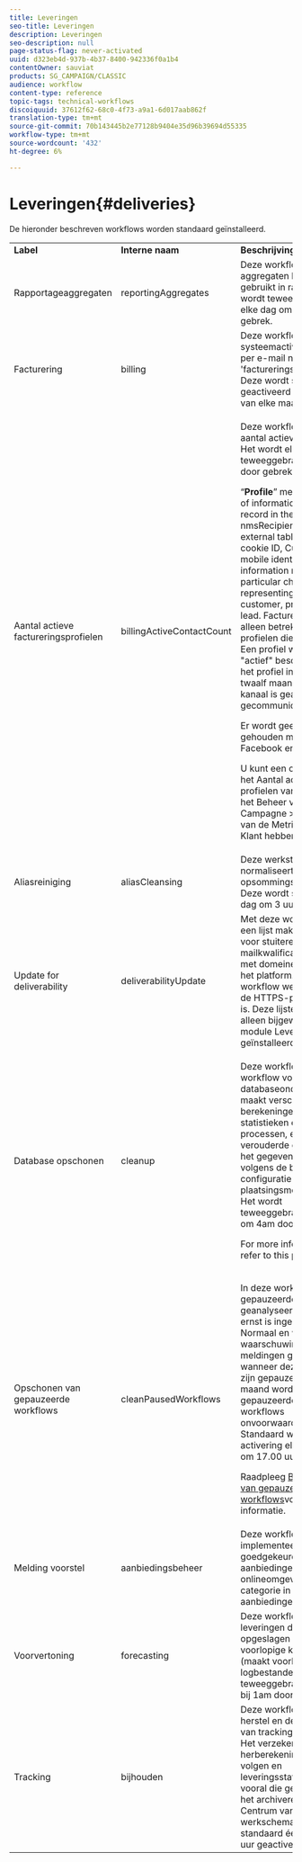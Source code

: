 ```yaml
---
title: Leveringen
seo-title: Leveringen
description: Leveringen
seo-description: null
page-status-flag: never-activated
uuid: d323eb4d-937b-4b37-8400-942336f0a1b4
contentOwner: sauviat
products: SG_CAMPAIGN/CLASSIC
audience: workflow
content-type: reference
topic-tags: technical-workflows
discoiquuid: 37612f62-68c0-4f73-a9a1-6d017aab862f
translation-type: tm+mt
source-git-commit: 70b143445b2e77128b9404e35d96b39694d55335
workflow-type: tm+mt
source-wordcount: '432'
ht-degree: 6%

---
```



# Leveringen{#deliveries}

De hieronder beschreven workflows worden standaard geïnstalleerd.

<table> 
 <tbody> 
  <tr> 
   <td> <strong>Label</strong><br /> </td> 
   <td> <strong>Interne naam</strong><br /> </td> 
   <td> <strong>Beschrijving</strong><br /> </td> 
  </tr> 
  <tr> 
   <td> <span class="uicontrol">Rapportageaggregaten</span> <br /> </td> 
   <td> <span class="uicontrol">reportingAggregates</span> <br /> </td> 
   <td> Deze workflow werkt aggregaten bij die worden gebruikt in rapporten. Het wordt teweeggebracht elke dag om 2 uur door gebrek.<br /> </td> 
  </tr> 
  <tr> 
   <td> <span class="uicontrol">Facturering</span> <br /> </td> 
   <td> <span class="uicontrol">billing</span> <br /> </td> 
   <td> Deze workflow stuurt het systeemactiviteitenrapport per e-mail naar de 'factureringsoperator'. Deze wordt standaard geactiveerd op de 25e van elke maand.<br /> </td> 
  </tr> 
  <tr> 
   <td> <span class="uicontrol">Aantal actieve factureringsprofielen</span> <br /> </td> 
   <td> <span class="uicontrol">billingActiveContactCount</span> <br /> </td> 
   <td> <p>Deze workflow telt het aantal actieve profielen. Het wordt elke nacht teweeggebracht om 1 uur door gebrek.</p> <p>“<strong>Profile</strong>” means a record of information (e.g.: a record in the nmsRecipient table or an external table containing a cookie ID, Customer ID, mobile identifier or other information relevant to a particular channel) representing an end-customer, prospect, or lead. Facturering heeft alleen betrekking op profielen die "actief" zijn. Een profiel wordt als "actief" beschouwd als het profiel in de afgelopen twaalf maanden via een kanaal is geactiveerd of gecommuniceerd.</p> <p>Er wordt geen rekening gehouden met de kanalen Facebook en Twitter.</p> <p>U kunt een overzicht van het <span class="uicontrol">Aantal actieve profielen</span> van het <span class="uicontrol">Beleid</span> &gt; het Beheer van de <span class="uicontrol">Campagne</span> &gt; het menu van de Metriek <span class="uicontrol">van de</span> Klant hebben.</p> </td> 
  </tr> 
  <tr> 
   <td> <span class="uicontrol">Aliasreiniging</span> <br /> </td> 
   <td> <span class="uicontrol">aliasCleansing</span> <br /> </td> 
   <td> Deze werkstroom normaliseert opsommingswaarden. Deze wordt standaard elke dag om 3 uur geactiveerd.<br /> </td> 
  </tr> 
  <tr> 
   <td> <span class="uicontrol">Update for deliverability</span> <br /> </td> 
   <td> <span class="uicontrol">deliverabilityUpdate</span> <br /> </td> 
   <td> Met deze workflow kunt u een lijst maken met regels voor stuiterende mailkwalificatie en een lijst met domeinen en MX's in het platform. Deze workflow werkt alleen als de HTTPS-poort geopend is. Deze lijsten worden alleen bijgewerkt als de module Leverbaarheid is geïnstalleerd.<br /> </td> 
  </tr> 
  <tr> 
   <td> <span class="uicontrol">Database opschonen</span> <br /> </td> 
   <td> <span class="uicontrol">cleanup</span> <br /> </td> 
   <td> <p>Deze workflow is de workflow voor databaseonderhoud: het maakt verschillende berekeningen van de statistieken en de processen, en schrapt verouderde gegevens van het gegevensbestand volgens de bepaalde configuratie in de plaatsingsmedewerker. Het wordt teweeggebracht elke dag om 4am door gebrek.</p> <p>For more information, refer to this <a href="../../production/using/database-cleanup-workflow.md">page</a>.</p> </td> 
  </tr> 
  <tr> 
   <td> <span class="uicontrol">Opschonen van gepauzeerde workflows</span> <br /> </td> 
   <td> <span class="uicontrol">cleanPausedWorkflows</span> <br /> </td> 
   <td> <p>In deze workflow worden gepauzeerde workflows geanalyseerd waarvoor de ernst is ingesteld op Normaal en worden waarschuwingen en meldingen geactiveerd wanneer deze al te lang zijn gepauzeerd. Na een maand worden gepauzeerde technische workflows onvoorwaardelijk gestopt. Standaard wordt de activering elke maandag om 17.00 uur gestart.</p> <p>Raadpleeg <a href="../../workflow/using/monitoring-workflow-execution.md#handling-of-paused-workflows" target="_blank">Behandeling van gepauzeerde workflows</a>voor meer informatie.</p></td> 
  </tr> 
  <tr> 
   <td> <span class="uicontrol">Melding voorstel</span> <br /> </td> 
   <td> <span class="uicontrol">aanbiedingsbeheer</span> <br /> </td> 
   <td> Deze workflow implementeert goedgekeurde aanbiedingen in de onlineomgeving en in elke categorie in de aanbiedingencatalogus.<br /> </td> 
  </tr> 
  <tr> 
   <td> <span class="uicontrol">Voorvertoning</span> <br /> </td> 
   <td> <span class="uicontrol">forecasting</span> <br /> </td> 
   <td> Deze workflow analyseert leveringen die zijn opgeslagen in de voorlopige kalender (maakt voorlopige logbestanden). Het wordt teweeggebracht elke dag bij 1am door gebrek.<br /> </td> 
  </tr> 
  <tr> 
   <td> <span class="uicontrol">Tracking</span> <br /> </td> 
   <td> <span class="uicontrol">bijhouden</span> <br /> </td> 
   <td> Deze workflow voert het herstel en de consolidatie van trackinggegevens uit. Het verzekert ook de herberekening van het volgen en leveringsstatistieken, vooral die gebruikt door het archiveren van het Centrum van het Bericht werkschema. Deze wordt standaard één keer per uur geactiveerd. <br /> </td> 
  </tr> 
 </tbody> 
</table>

